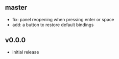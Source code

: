 ## master

* fix: panel reopening when pressing enter or space
* add: a button to restore default bindings

## v0.0.0

* initial release

